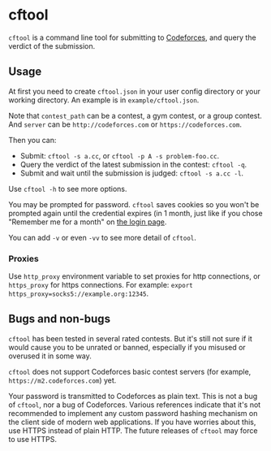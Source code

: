 # cftool

`cftool` is a command line tool for submitting to [Codeforces][1], and query
the verdict of the submission.

[1]: https://codeforces.com

## Usage

At first you need to create `cftool.json` in your user config directory or
your working directory.  An example is in `example/cftool.json`.

Note that `contest_path` can be a contest, a gym contest, or a group
contest.  And `server` can be `http://codeforces.com` or
`https://codeforces.com`.

Then you can:

* Submit: `cftool -s a.cc`, or `cftool -p A -s problem-foo.cc`.
* Query the verdict of the latest submission in the contest: `cftool -q`.
* Submit and wait until the submission is judged: `cftool -s a.cc -l`.

Use `cftool -h` to see more options.

You may be prompted for password.  `cftool` saves cookies so you won't be
prompted again until the credential expires (in 1 month, just like if you
chose "Remember me for a month" on
[the login page](https://codeforces.com/enter).

You can add `-v` or even `-vv` to see more detail of `cftool`.

### Proxies

Use `http_proxy` environment variable to set proxies for http connections,
or `https_proxy` for https connections.  For example:
`export https_proxy=socks5://example.org:12345`.

## Bugs and non-bugs

`cftool` has been tested in several rated contests.  But it's still not sure
if it would cause you to be unrated or banned, especially if you misused or
overused it in some way.

`cftool` does not support Codeforces basic contest servers (for example,
`https://m2.codeforces.com`) yet.

Your password is transmitted to Codeforces as plain text.  This is not a bug
of `cftool`, nor a bug of Codeforces.  Various references indicate that it's
not recommended to implement any custom password hashing mechanism on the
client side of modern web applications.  If you have worries about this, use
HTTPS instead of plain HTTP.  The future releases of `cftool` may force to
use HTTPS.

